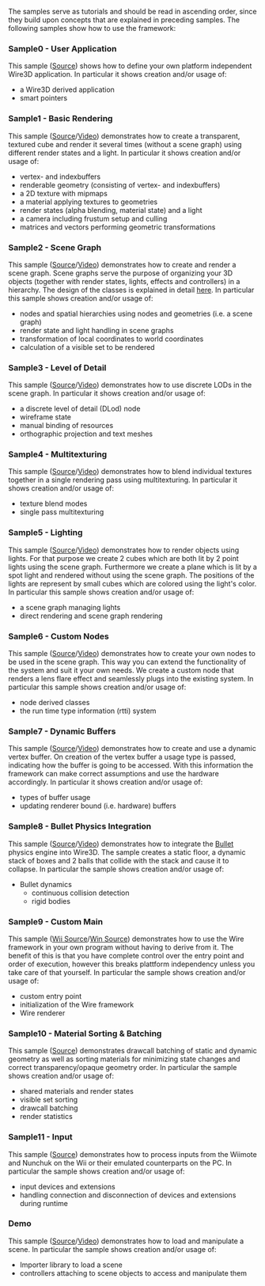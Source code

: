 The samples serve as tutorials and should be read in ascending order, since they build upon concepts that are explained in preceding samples.
The following samples show how to use the framework:

### Sample0 - User Application ###
This sample ([Source](http://code.google.com/p/wire3d/source/browse/#svn%2Ftrunk%2FSamples%2FSample0%2Fsrc)) shows how to define your own platform independent Wire3D application. In particular it shows creation and/or usage of:
  * a Wire3D derived application
  * smart pointers

### Sample1 - Basic Rendering ###
This sample ([Source](http://code.google.com/p/wire3d/source/browse/#svn%2Ftrunk%2FSamples%2FSample1%2Fsrc)/[Video](http://www.youtube.com/watch?v=llQveiCUlWQ)) demonstrates how to create a transparent, textured cube and render it several times (without a scene graph) using different render states and a light. In particular it shows creation and/or usage of:
  * vertex- and indexbuffers
  * renderable geometry (consisting of vertex- and indexbuffers)
  * a 2D texture with mipmaps
  * a material applying textures to geometries
  * render states (alpha blending, material state) and a light
  * a camera including frustum setup and culling
  * matrices and vectors performing geometric transformations

### Sample2 - Scene Graph ###
This sample ([Source](http://code.google.com/p/wire3d/source/browse/#svn%2Ftrunk%2FSamples%2FSample2%2Fsrc)/[Video](http://www.youtube.com/watch?v=ItP0GHJqn3I)) demonstrates how to create and render a scene graph.
Scene graphs serve the purpose of organizing your 3D objects (together with render states, lights, effects and controllers) in a hierarchy. The design of the classes is explained in detail [here](http://downloads.gamedev.net/pdf/Eberly-3.pdf). In particular this sample shows creation and/or usage of:
  * nodes and spatial hierarchies using nodes and geometries (i.e. a scene graph)
  * render state and light handling in scene graphs
  * transformation of local coordinates to world coordinates
  * calculation of a visible set to be rendered

### Sample3 - Level of Detail ###
This sample ([Source](http://code.google.com/p/wire3d/source/browse/#svn%2Ftrunk%2FSamples%2FSample3%2Fsrc)/[Video](http://www.youtube.com/watch?v=u_Zy2TFZL8E)) demonstrates how to use discrete LODs in the scene graph. In particular it shows creation and/or usage of:
  * a discrete level of detail (DLod) node
  * wireframe state
  * manual binding of resources
  * orthographic projection and text meshes

### Sample4 - Multitexturing ###
This sample ([Source](http://code.google.com/p/wire3d/source/browse/#svn%2Ftrunk%2FSamples%2FSample4%2Fsrc)/[Video](http://www.youtube.com/watch?v=wcuDh3NFq54)) demonstrates how to blend individual textures together in a single rendering pass using multitexturing.
In particular it shows creation and/or usage of:
  * texture blend modes
  * single pass multitexturing

### Sample5 - Lighting ###
This sample ([Source](http://code.google.com/p/wire3d/source/browse/#svn%2Ftrunk%2FSamples%2FSample5%2Fsrc)/[Video](http://www.youtube.com/watch?v=6FewhqOKSVU)) demonstrates how to render objects using lights. For that purpose we create 2 cubes which are both lit by 2 point lights using the scene graph. Furthermore we create a plane which is lit by a spot light and rendered without using the scene graph. The positions of the lights are represent by small cubes which are colored using the light's color. In particular this sample shows creation and/or usage of:
  * a scene graph managing lights
  * direct rendering and scene graph rendering

### Sample6 - Custom Nodes ###
This sample ([Source](http://code.google.com/p/wire3d/source/browse/#svn%2Ftrunk%2FSamples%2FSample6%2Fsrc)/[Video](http://www.youtube.com/watch?v=CgI6WTl5AWs)) demonstrates how to create your own nodes to be used in the scene graph. This way you can extend the functionality of the system and suit it your own needs. We create a custom node that renders a lens flare effect and seamlessly plugs into the existing system. In particular this sample shows creation and/or usage of:
  * node derived classes
  * the run time type information (rtti) system

### Sample7 - Dynamic Buffers ###
This sample ([Source](http://code.google.com/p/wire3d/source/browse/#svn%2Ftrunk%2FSamples%2FSample7%2Fsrc)/[Video](http://www.youtube.com/watch?v=4tlhkP-1uRc)) demonstrates how to create and use a dynamic vertex buffer. On creation of the vertex buffer a usage type is passed, indicating how the buffer is going to be accessed. With this information the framework can make correct assumptions and use the hardware accordingly. In particular it shows creation and/or usage of:
  * types of buffer usage
  * updating renderer bound (i.e. hardware) buffers

### Sample8 - Bullet Physics Integration ###
This sample ([Source](http://code.google.com/p/wire3d/source/browse/#svn%2Ftrunk%2FSamples%2FSample8%2Fsrc)/[Video](http://www.youtube.com/watch?v=qDFjKriAeko)) demonstrates how to integrate the [Bullet](http://code.google.com/p/bullet/) physics engine into Wire3D. The sample creates a static floor, a dynamic stack of boxes and 2 balls that collide with the stack and cause it to collapse. In particular the sample shows creation and/or usage of:
  * Bullet dynamics
    * continuous collision detection
    * rigid bodies

### Sample9 - Custom Main ###
This sample ([Wii Source](http://code.google.com/p/wire3d/source/browse/#svn%2Ftrunk%2FSamples%2FSample9_WII%2Fsrc)/[Win Source](http://code.google.com/p/wire3d/source/browse/#svn%2Ftrunk%2FSamples%2FSample9_WIN32%2Fsrc)) demonstrates how to use the Wire framework in your own program without having to derive from it. The benefit of this is that you have complete control over the entry point and order of execution, however this breaks plattform independency unless you take care of that yourself. In particular the sample shows creation and/or usage of:
  * custom entry point
  * initialization of the Wire framework
  * Wire renderer

### Sample10 - Material Sorting & Batching ###
This sample ([Source](http://code.google.com/p/wire3d/source/browse/#svn%2Ftrunk%2FSamples%2FSample10%2Fsrc)) demonstrates drawcall batching of static and dynamic geometry as well as sorting materials for minimizing state changes and correct transparency/opaque geometry order. In particular the sample shows creation and/or usage of:
  * shared materials and render states
  * visible set sorting
  * drawcall batching
  * render statistics

### Sample11 - Input ###
This sample ([Source](http://code.google.com/p/wire3d/source/browse/#svn%2Ftrunk%2FSamples%2FSample11%2Fsrc)) demonstrates how to process inputs from the Wiimote and Nunchuk on the Wii or their emulated counterparts on the PC. In particular the sample shows creation and/or usage of:
  * input devices and extensions
  * handling connection and disconnection of devices and extensions during runtime

### Demo ###
This sample ([Source](http://code.google.com/p/wire3d/source/browse/#svn%2Ftrunk%2FSamples%2FDemo%2Fsrc)/[Video](http://www.youtube.com/watch?v=ec_3FjXzKoo)) demonstrates how to load and manipulate a scene. In particular the sample shows creation and/or usage of:
  * Importer library to load a scene
  * controllers attaching to scene objects to access and manipulate them